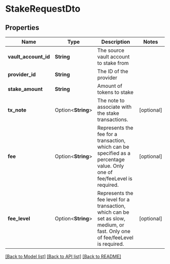 # StakeRequestDto

## Properties

Name | Type | Description | Notes
------------ | ------------- | ------------- | -------------
**vault_account_id** | **String** | The source vault account to stake from | 
**provider_id** | **String** | The ID of the provider | 
**stake_amount** | **String** | Amount of tokens to stake | 
**tx_note** | Option<**String**> | The note to associate with the stake transactions. | [optional]
**fee** | Option<**String**> | Represents the fee for a transaction, which can be specified as a percentage value. Only one of fee/feeLevel is required. | [optional]
**fee_level** | Option<**String**> | Represents the fee level for a transaction, which can be set as slow, medium, or fast. Only one of fee/feeLevel is required. | [optional]

[[Back to Model list]](../README.md#documentation-for-models) [[Back to API list]](../README.md#documentation-for-api-endpoints) [[Back to README]](../README.md)



